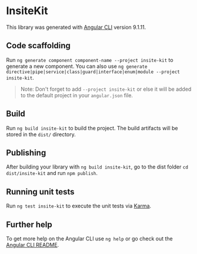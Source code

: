 # InsiteKit

This library was generated with [Angular CLI](https://github.com/angular/angular-cli) version 9.1.11.

## Code scaffolding

Run `ng generate component component-name --project insite-kit` to generate a new component. You can also use `ng generate directive|pipe|service|class|guard|interface|enum|module --project insite-kit`.
> Note: Don't forget to add `--project insite-kit` or else it will be added to the default project in your `angular.json` file. 

## Build

Run `ng build insite-kit` to build the project. The build artifacts will be stored in the `dist/` directory.

## Publishing

After building your library with `ng build insite-kit`, go to the dist folder `cd dist/insite-kit` and run `npm publish`.

## Running unit tests

Run `ng test insite-kit` to execute the unit tests via [Karma](https://karma-runner.github.io).

## Further help

To get more help on the Angular CLI use `ng help` or go check out the [Angular CLI README](https://github.com/angular/angular-cli/blob/master/README.md).
